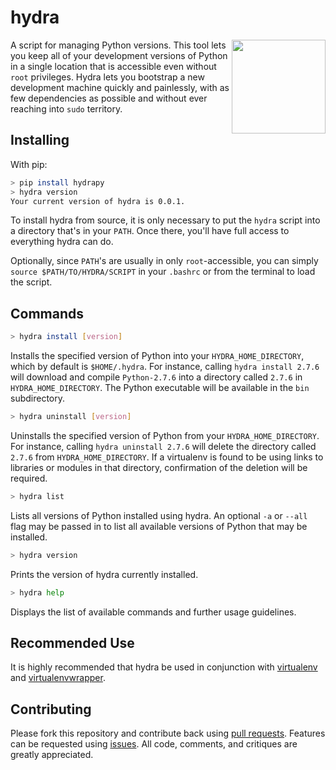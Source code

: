 # hydra

<img align="right" height="150" src="http://i.imgur.com/oXwQU0E.png">

A script for managing Python versions. This tool lets you keep all of your development versions of Python in a single location that is accessible even without `root` privileges. Hydra lets you bootstrap a new development machine quickly and painlessly, with as few dependencies as possible and without ever reaching into `sudo` territory.

## Installing

With pip:

```bash
> pip install hydrapy
> hydra version
Your current version of hydra is 0.0.1.
```

To install hydra from source, it is only necessary to put the `hydra` script into a directory that's in your `PATH`. Once there, you'll have full access to everything hydra can do.

Optionally, since `PATH`'s are usually in only `root`-accessible, you can simply `source $PATH/TO/HYDRA/SCRIPT` in your `.bashrc` or from the terminal to load the script.

## Commands

```bash
> hydra install [version]
```

Installs the specified version of Python into your `HYDRA_HOME_DIRECTORY`, which by default is `$HOME/.hydra`. For instance, calling `hydra install 2.7.6` will download and compile `Python-2.7.6` into a directory called `2.7.6` in `HYDRA_HOME_DIRECTORY`. The Python executable will be available in the `bin` subdirectory.

```bash
> hydra uninstall [version]
```

Uninstalls the specified version of Python from your `HYDRA_HOME_DIRECTORY`. For instance, calling `hydra uninstall 2.7.6` will delete the directory called `2.7.6` from `HYDRA_HOME_DIRECTORY`. If a virtualenv is found to be using links to libraries or modules in that directory, confirmation of the deletion will be required.

```bash
> hydra list
```

Lists all versions of Python installed using hydra. An optional `-a` or `--all` flag may be passed in to list all available versions of Python that may be installed.

```bash
> hydra version
```

Prints the version of hydra currently installed.

```bash
> hydra help
```

Displays the list of available commands and further usage guidelines.

## Recommended Use

It is highly recommended that hydra be used in conjunction with [virtualenv](http://www.virtualenv.org/en/latest/) and [virtualenvwrapper](http://virtualenvwrapper.readthedocs.org/en/latest/).

## Contributing

Please fork this repository and contribute back using [pull requests](https://github.com/whoshuu/hydra/pulls). Features can be requested using [issues](https://github.com/whoshuu/hydra/issues). All code, comments, and critiques are greatly appreciated.
